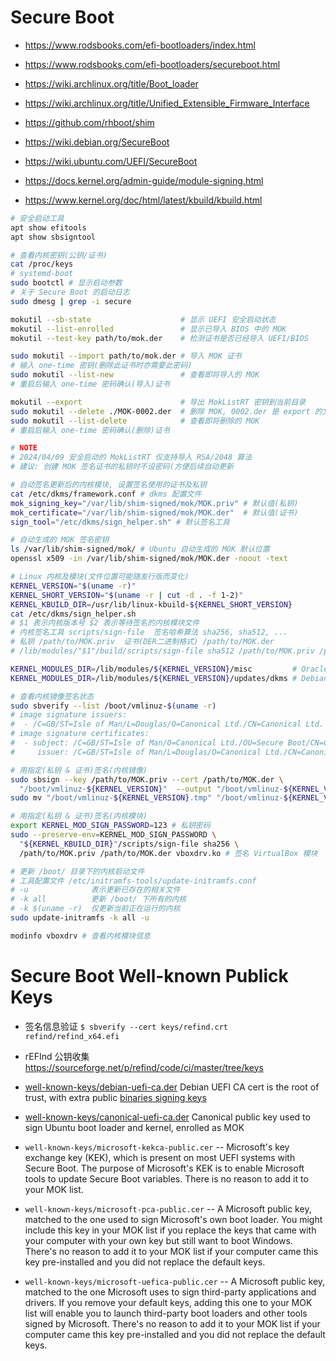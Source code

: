 # Secure Boot

- https://www.rodsbooks.com/efi-bootloaders/index.html
- https://www.rodsbooks.com/efi-bootloaders/secureboot.html
- https://wiki.archlinux.org/title/Boot_loader
- https://wiki.archlinux.org/title/Unified_Extensible_Firmware_Interface

- https://github.com/rhboot/shim
- https://wiki.debian.org/SecureBoot
- https://wiki.ubuntu.com/UEFI/SecureBoot

- https://docs.kernel.org/admin-guide/module-signing.html
- https://www.kernel.org/doc/html/latest/kbuild/kbuild.html

```bash
# 安全启动工具
apt show efitools
apt show sbsigntool

# 查看内核密钥(公钥/证书)
cat /proc/keys
# systemd-boot
sudo bootctl # 显示启动参数
# 关于 Secure Boot 的启动日志
sudo dmesg | grep -i secure

mokutil --sb-state                    # 显示 UEFI 安全启动状态
mokutil --list-enrolled               # 显示已导入 BIOS 中的 MOK
mokutil --test-key path/to/mok.der    # 检测证书是否已经导入 UEFI/BIOS

sudo mokutil --import path/to/mok.der # 导入 MOK 证书
# 输入 one-time 密钥(删除此证书时亦需要此密码)
sudo mokutil --list-new               # 查看即将导入的 MOK
# 重启后输入 one-time 密码确认(导入)证书

mokutil --export                      # 导出 MokListRT 密钥到当前目录
sudo mokutil --delete ./MOK-0002.der  # 删除 MOK, 0002.der 是 export 的文件
sudo mokutil --list-delete            # 查看即将删除的 MOK
# 重启后输入 one-time 密码确认(删除)证书

# NOTE
# 2024/04/09 安全启动的 MokListRT 仅支持导入 RSA/2048 算法
# 建议: 创建 MOK 签名证书的私钥时不设密码(方便后续自动更新

# 自动签名更新后的内核模块, 设置签名使用的证书及私钥
cat /etc/dkms/framework.conf # dkms 配置文件
mok_signing_key="/var/lib/shim-signed/mok/MOK.priv" # 默认值(私钥)
mok_certificate="/var/lib/shim-signed/mok/MOK.der"  # 默认值(证书)
sign_tool="/etc/dkms/sign_helper.sh" # 默认签名工具

# 自动生成的 MOK 签名密钥
ls /var/lib/shim-signed/mok/ # Ubuntu 自动生成的 MOK 默认位置
openssl x509 -in /var/lib/shim-signed/mok/MOK.der -noout -text

# Linux 内核及模块(文件位置可能随发行版而变化)
KERNEL_VERSION="$(uname -r)"
KERNEL_SHORT_VERSION="$(uname -r | cut -d . -f 1-2)"
KERNEL_KBUILD_DIR=/usr/lib/linux-kbuild-${KERNEL_SHORT_VERSION}
cat /etc/dkms/sign_helper.sh
# $1 表示内核版本号 $2 表示等待签名的内核模块文件
# 内核签名工具 scripts/sign-file  签名哈希算法 sha256, sha512, ...
# 私钥 /path/to/MOK.priv  证书(DER二进制格式) /path/to/MOK.der
# /lib/modules/"$1"/build/scripts/sign-file sha512 /path/to/MOK.priv /path/to/MOK.der "$2"

KERNEL_MODULES_DIR=/lib/modules/${KERNEL_VERSION}/misc         # Oracle
KERNEL_MODULES_DIR=/lib/modules/${KERNEL_VERSION}/updates/dkms # Debian 系列

# 查看内核镜像签名状态
sudo sbverify --list /boot/vmlinuz-$(uname -r)
# image signature issuers:
#  - /C=GB/ST=Isle of Man/L=Douglas/O=Canonical Ltd./CN=Canonical Ltd. Master Certificate Authority
# image signature certificates:
#  - subject: /C=GB/ST=Isle of Man/O=Canonical Ltd./OU=Secure Boot/CN=Canonical Ltd. Secure Boot Signing (2022 v1)
#     issuer: /C=GB/ST=Isle of Man/L=Douglas/O=Canonical Ltd./CN=Canonical Ltd. Master Certificate Authority

# 用指定(私钥 & 证书)签名(内核镜像)
sudo sbsign --key /path/to/MOK.priv --cert /path/to/MOK.der \
  "/boot/vmlinuz-${KERNEL_VERSION}"  --output "/boot/vmlinuz-${KERNEL_VERSION}.tmp"
sudo mv "/boot/vmlinuz-${KERNEL_VERSION}.tmp" "/boot/vmlinuz-${KERNEL_VERSION}"

# 用指定(私钥 & 证书)签名(内核模块)
export KERNEL_MOD_SIGN_PASSWORD=123 # 私钥密码
sudo --preserve-env=KERNEL_MOD_SIGN_PASSWORD \
  "${KERNEL_KBUILD_DIR}"/scripts/sign-file sha256 \
  /path/to/MOK.priv /path/to/MOK.der vboxdrv.ko # 签名 VirtualBox 模块

# 更新 /boot/ 目录下的内核启动文件
# 工具配置文件 /etc/initramfs-tools/update-initramfs.conf
# -u              表示更新已存在的相关文件
# -k all          更新 /boot/ 下所有的内核
# -k $(uname -r)  仅更新当前正在运行的内核
sudo update-initramfs -k all -u

modinfo vboxdrv # 查看内核模块信息
```

# Secure Boot Well-known Publick Keys

- 签名信息验证 `$ sbverify --cert keys/refind.crt refind/refind_x64.efi`
- rEFInd 公钥收集 https://sourceforge.net/p/refind/code/ci/master/tree/keys

- [well-known-keys/debian-uefi-ca.der](https://salsa.debian.org/efi-team/shim/-/blob/master/debian/debian-uefi-ca.der)
  Debian UEFI CA cert is the root of trust, with extra public
  [binaries signing keys](https://salsa.debian.org/ftp-team/code-signing/-/tree/master/etc)

- [well-known-keys/canonical-uefi-ca.der](https://salsa.debian.org/efi-team/shim/-/blob/master/debian/canonical-uefi-ca.der)
  Canonical public key used to sign Ubuntu boot loader and kernel, enrolled as MOK

- `well-known-keys/microsoft-kekca-public.cer` -- Microsoft's key exchange key (KEK), which
  is present on most UEFI systems with Secure Boot. The purpose of
  Microsoft's KEK is to enable Microsoft tools to update Secure Boot
  variables. There is no reason to add it to your MOK list.

- `well-known-keys/microsoft-pca-public.cer` -- A Microsoft public key, matched to the one
  used to sign Microsoft's own boot loader. You might include this key in
  your MOK list if you replace the keys that came with your computer with
  your own key but still want to boot Windows. There's no reason to add it
  to your MOK list if your computer came this key pre-installed and you did
  not replace the default keys.

- `well-known-keys/microsoft-uefica-public.cer` -- A Microsoft public key, matched to the one
  Microsoft uses to sign third-party applications and drivers. If you
  remove your default keys, adding this one to your MOK list will enable
  you to launch third-party boot loaders and other tools signed by
  Microsoft. There's no reason to add it to your MOK list if your computer
  came this key pre-installed and you did not replace the default keys.
